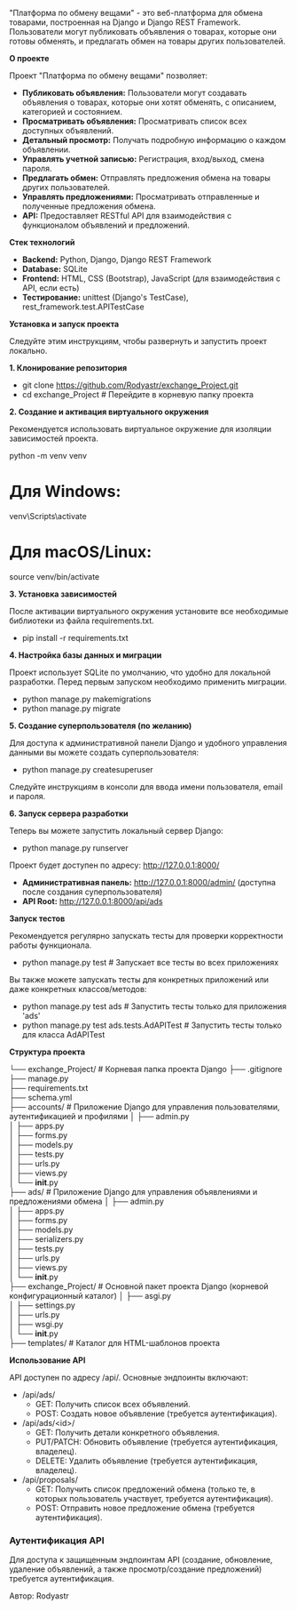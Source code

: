 "Платформа по обмену вещами" - это веб-платформа для обмена товарами, построенная на Django и Django REST Framework. Пользователи могут публиковать объявления о товарах, которые они готовы обменять, и предлагать обмен на товары других пользователей.

**О проекте**

Проект "Платформа по обмену вещами" позволяет:

* **Публиковать объявления:** Пользователи могут создавать объявления о товарах, которые они хотят обменять, с описанием, категорией и состоянием.  
* **Просматривать объявления:** Просматривать список всех доступных объявлений.  
* **Детальный просмотр:** Получать подробную информацию о каждом объявлении.  
* **Управлять учетной записью:** Регистрация, вход/выход, смена пароля.  
* **Предлагать обмен:** Отправлять предложения обмена на товары других пользователей.  
* **Управлять предложениями:** Просматривать отправленные и полученные предложения обмена.  
* **API:** Предоставляет RESTful API для взаимодействия с функционалом объявлений и предложений.

**Стек технологий**

* **Backend:** Python, Django, Django REST Framework  
* **Database:** SQLite 
* **Frontend:** HTML, CSS (Bootstrap), JavaScript (для взаимодействия с API, если есть)  
* **Тестирование:** unittest (Django's TestCase), rest_framework.test.APITestCase

**Установка и запуск проекта**

Следуйте этим инструкциям, чтобы развернуть и запустить проект локально.

**1. Клонирование репозитория**

* git clone https://github.com/Rodyastr/exchange_Project.git 
* cd exchange_Project # Перейдите в корневую папку проекта

**2. Создание и активация виртуального окружения**

Рекомендуется использовать виртуальное окружение для изоляции зависимостей проекта.

python -m venv venv  
# Для Windows:  
venv\Scripts\activate  
# Для macOS/Linux:  
source venv/bin/activate

**3. Установка зависимостей**

После активации виртуального окружения установите все необходимые библиотеки из файла requirements.txt.

* pip install -r requirements.txt

**4. Настройка базы данных и миграции**

Проект использует SQLite по умолчанию, что удобно для локальной разработки. Перед первым запуском необходимо применить миграции.

* python manage.py makemigrations
* python manage.py migrate

**5. Создание суперпользователя (по желанию)**

Для доступа к административной панели Django и удобного управления данными вы можете создать суперпользователя:

* python manage.py createsuperuser

Следуйте инструкциям в консоли для ввода имени пользователя, email и пароля.

**6. Запуск сервера разработки**

Теперь вы можете запустить локальный сервер Django:

* python manage.py runserver

Проект будет доступен по адресу: http://127.0.0.1:8000/

* **Административная панель:** http://127.0.0.1:8000/admin/ (доступна после создания суперпользователя)  
* **API Root:** http://127.0.0.1:8000/api/ads

**Запуск тестов**

Рекомендуется регулярно запускать тесты для проверки корректности работы функционала.

* python manage.py test # Запускает все тесты во всех приложениях

Вы также можете запускать тесты для конкретных приложений или даже конкретных классов/методов:

* python manage.py test ads                 # Запустить тесты только для приложения 'ads'  
* python manage.py test ads.tests.AdAPITest # Запустить тесты только для класса AdAPITest

**Структура проекта**

└── exchange_Project/             # Корневая папка проекта Django
    ├── .gitignore                
    ├── manage.py                 
    ├── requirements.txt         
    ├── schema.yml                
    ├── accounts/                 # Приложение Django для управления пользователями, аутентификацией и профилями
    │   ├── admin.py              
    │   ├── apps.py               
    │   ├── forms.py              
    │   ├── models.py            
    │   ├── tests.py              
    │   ├── urls.py               
    │   ├── views.py              
    │   └── __init__.py           
    ├── ads/                      # Приложение Django для управления объявлениями и предложениями обмена
    │   ├── admin.py              
    │   ├── apps.py               
    │   ├── forms.py              
    │   ├── models.py             
    │   ├── serializers.py        
    │   ├── tests.py              
    │   ├── urls.py               
    │   ├── views.py              
    │   └── __init__.py           
    ├── exchange_Project/         # Основной пакет проекта Django (корневой конфигурационный каталог)
    │   ├── asgi.py               
    │   ├── settings.py           
    │   ├── urls.py               
    │   ├── wsgi.py               
    │   └── __init__.py           
    ├── templates/                # Каталог для HTML-шаблонов проекта


**Использование API**

API доступен по адресу /api/. Основные эндпоинты включают:

* /api/ads/  
  * GET: Получить список всех объявлений.  
  * POST: Создать новое объявление (требуется аутентификация).  
* /api/ads/\<id\>/  
  * GET: Получить детали конкретного объявления.  
  * PUT/PATCH: Обновить объявление (требуется аутентификация, владелец).  
  * DELETE: Удалить объявление (требуется аутентификация, владелец).  
* /api/proposals/  
  * GET: Получить список предложений обмена (только те, в которых пользователь участвует, требуется аутентификация).  
  * POST: Отправить новое предложение обмена (требуется аутентификация).

### **Аутентификация API**

Для доступа к защищенным эндпоинтам API (создание, обновление, удаление объявлений, а также просмотр/создание предложений) требуется аутентификация. 

Автор: Rodyastr
